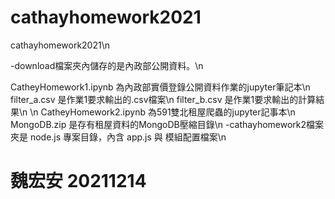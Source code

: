 # cathayhomework2021
cathayhomework2021\n

-download檔案夾內儲存的是內政部公開資料。\n

CatheyHomework1.ipynb 為內政部實價登錄公開資料作業的jupyter筆記本\n
filter_a.csv 是作業1要求輸出的.csv檔案\n
filter_b.csv 是作業1要求輸出的計算結果\n
\n
CatheyHomework2.ipynb 為591雙北租屋爬蟲的jupyter記事本\n
MongoDB.zip 是存有租屋資料的MongoDB壓縮目錄\n
-cathayhomework2檔案夾是 node.js 專案目錄，內含 app.js 與 模組配置檔案\n

# 魏宏安 20211214
